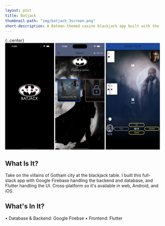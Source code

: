 ```yaml
---
layout: post
title: Batjack
thumbnail-path: "img/batjack_3screen.png"
short-description: A Batman-themed casino blackjack app built with the magic of Flutter.
---
```


{:.center}
[<img src="/img/batjack_3screen.png">](https://blacktom-549a8.web.app/)

## What Is It?

Take on the villains of Gotham city at the blackjack table. I built this full-stack app with Google Firebase handling the backend and database, and Flutter handling the UI. Cross-platform so it's available in web, Android, and iOS.

## What's In It?

• Database & Backend: Google Firebse
• Frontend: Flutter
